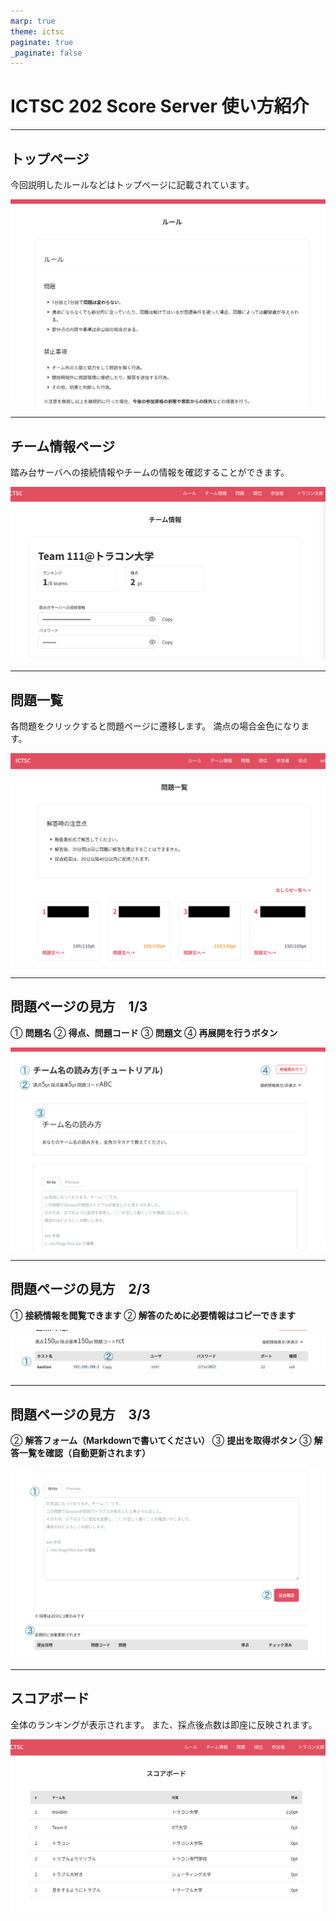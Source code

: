 ```yaml
---
marp: true
theme: ictsc
paginate: true
_paginate: false
---
```


# ICTSC 202 Score Server 使い方紹介

---

<!-- 
_class: text-top
 -->

## トップページ

今回説明したルールなどはトップページに記載されています。

![center h:500](./fig/rule.png)

---

<!-- 
_class: text-top
 -->

## チーム情報ページ

踏み台サーバへの接続情報やチームの情報を確認することができます。

![h:500 center](./fig/team_info.png)


---

<!-- 
_class: text-top
 -->

## 問題一覧

各問題をクリックすると問題ページに遷移します。
満点の場合金色になります。

![center h:450](./fig/problems.png)


---

<!-- 
_class: text-top
 -->

## 問題ページの見方　1/3

① **問題名**
② **得点、問題コード**
③ **問題文**
④ **再展開を行うボタン**

![center h:450](./fig/problem.png)


---

<!-- 
_class: text-top
 -->

## 問題ページの見方　2/3

① **接続情報を閲覧できます**
② **解答のために必要情報はコピーできます**

![center](./fig/bastion.png)

---

<!-- 
_class: text-top
 -->

## 問題ページの見方　3/3

② **解答フォーム（Markdownで書いてください）**
③ **提出を取得ボタン**
③ **解答一覧を確認（自動更新されます）**

![center h:420](./fig/problem2.png)

---

<!-- 
_class: text-top
 -->

 ## スコアボード

 全体のランキングが表示されます。
 また、採点後点数は即座に反映されます。


 ![center h:500](./fig/scoreboard.png)
